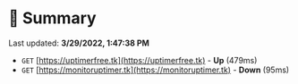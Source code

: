 # 📖 Summary
Last updated: **3/29/2022, 1:47:38 PM**

- `GET` [https://uptimerfree.tk](https://uptimerfree.tk) - **Up** (479ms)
- `GET` [https://monitoruptimer.tk](https://monitoruptimer.tk) - **Down** (95ms)
